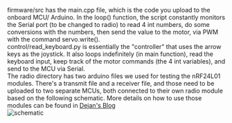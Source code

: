 firmware/src has the main.cpp file, which is the code you upload to the onboard MCU/ Arduino. In the loop() function, the script constantly monitors the Serial port (to be changed to radio) to read 4 int numbers,  do some conversions with the numbers, then send the value to the motor, via PWM with the command servo.write().\
control/read_keyboard.py is essentially the "controller" that uses the arrow keys as the joystick. It also loops indefinitely (in main function), read the keyboard input, keep track of the motor commands (the 4 int variables), and send to the MCU via Serial. \
The radio directory has two arduino files we used for testing the nRF24L01 modules. There's a transmit file and a receiver file, and those need to be uploaded to two separate MCUs, both connected to their own radio module based on the following schematic. More details on how to use those modules can be found in [Dejan's Blog](https://howtomechatronics.com/tutorials/arduino/arduino-wireless-communication-nrf24l01-tutorial/)\
![schematic](https://miro.medium.com/v2/resize:fit:942/1*W76FE0DxVTVXGGC4mw-xvg.png)
